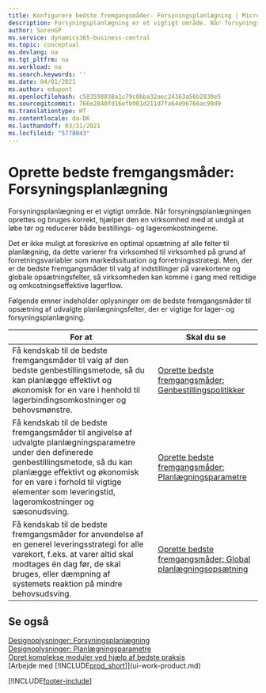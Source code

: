 ```yaml
---
title: Konfigurere bedste fremgangsmåder- Forsyningsplanlægning | Microsoft Docs
description: Forsyningsplanlægning er et vigtigt område. Når forsyningsplanlægningen oprettes og bruges korrekt, hjælper den en virksomhed med at undgå at løbe tør og reducerer både bestillings- og lageromkostningerne.
author: SorenGP
ms.service: dynamics365-business-central
ms.topic: conceptual
ms.devlang: na
ms.tgt_pltfrm: na
ms.workload: na
ms.search.keywords: ''
ms.date: 04/01/2021
ms.author: edupont
ms.openlocfilehash: c583598038a1c79c0bba32aec24363a56b2830e5
ms.sourcegitcommit: 766e2840fd16efb901d211d7fa64d96766ac99d9
ms.translationtype: HT
ms.contentlocale: da-DK
ms.lasthandoff: 03/31/2021
ms.locfileid: "5778043"
---
```

# <a name="setup-best-practices-supply-planning"></a>Oprette bedste fremgangsmåder: Forsyningsplanlægning
Forsyningsplanlægning er et vigtigt område. Når forsyningsplanlægningen oprettes og bruges korrekt, hjælper den en virksomhed med at undgå at løbe tør og reducerer både bestillings- og lageromkostningerne.  

 Det er ikke muligt at foreskrive en optimal opsætning af alle felter til planlægning, da dette varierer fra virksomhed til virksomhed på grund af forretningsvariabler som markedssituation og forretningsstrategi. Men, der er de bedste fremgangsmåder til valg af indstillinger på varekortene og globale opsætningsfelter, så virksomheden kan komme i gang med rettidige og omkostningseffektive lagerflow.  

 Følgende emner indeholder oplysninger om de bedste fremgangsmåder til opsætning af udvalgte planlægningsfelter, der er vigtige for lager- og forsyningsplanlægning.  

|**For at**|**Skal du se**|  
|------------|-------------|  
|Få kendskab til de bedste fremgangsmåder til valg af den bedste genbestillingsmetode, så du kan planlægge effektivt og økonomisk for en vare i henhold til lagerbindingsomkostninger og behovsmønstre.|[Oprette bedste fremgangsmåder: Genbestillingspolitikker](setup-best-practices-reordering-policies.md)|  
|Få kendskab til de bedste fremgangsmåder til angivelse af udvalgte planlægningsparametre under den definerede genbestillingsmetode, så du kan planlægge effektivt og økonomisk for en vare i forhold til vigtige elementer som leveringstid, lageromkostninger og sæsonudsving.|[Oprette bedste fremgangsmåder: Planlægningsparametre](setup-best-practices-planning-parameters.md)|  
|Få kendskab til de bedste fremgangsmåder for anvendelse af en generel leveringsstrategi for alle varekort, f.eks. at varer altid skal modtages én dag før, de skal bruges, eller dæmpning af systemets reaktion på mindre behovsudsving.|[Oprette bedste fremgangsmåder: Global planlægningsopsætning](setup-best-practices-global-planning-setup.md)|  

## <a name="see-also"></a>Se også  
 [Designoplysninger: Forsyningsplanlægning](design-details-supply-planning.md)   
 [Designoplysninger: Planlægningsparametre](design-details-planning-parameters.md)   
 [Opret komplekse moduler ved hjælp af bedste praksis](set-up-complex-application-areas-using-best-practices.md)  
 [Arbejde med [!INCLUDE[prod_short](includes/prod_short.md)]](ui-work-product.md)


[!INCLUDE[footer-include](includes/footer-banner.md)]